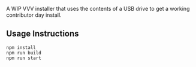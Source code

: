 A WIP VVV installer that uses the contents of a USB drive to get a working contributor day install.

## Usage Instructions

```
npm install
npm run build
npm run start
```